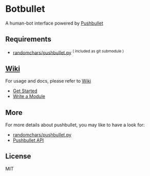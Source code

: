 # Botbullet
A human-bot interface powered by [Pushbullet](https://www.pushbullet.com)

## Requirements
- [randomchars/pushbullet.py](https://github.com/randomchars/pushbullet.py) <sup>( included as git submodule )</sup>

## [Wiki](https://github.com/antfu/botbullet/wiki)
For usage and docs, please refer to [Wiki](https://github.com/antfu/botbullet/wiki)
- [Get Started](https://github.com/antfu/botbullet/wiki/Get-Started)
- [Write a Module](https://github.com/antfu/botbullet/wiki/Write-a-Module)

## More
For more details about pushbullet, you may like to have a look for:
- [randomchars/pushbullet.py](https://github.com/randomchars/pushbullet.py)
- [Pushbullet API](https://docs.pushbullet.com/)

## License
MIT
